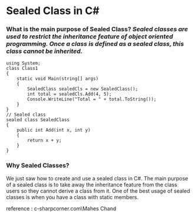 # Sealed Class in C\#

###  What is the main purpose of Sealed Class? _**Sealed classes are used to restrict the inheritance feature of object oriented programming. Once a class is defined as a sealed class, this class cannot be inherited.**_ 

```text
using System;  
class Class1  
{  
    static void Main(string[] args)  
    {  
        SealedClass sealedCls = new SealedClass();  
        int total = sealedCls.Add(4, 5);  
        Console.WriteLine("Total = " + total.ToString());  
    }  
}  
// Sealed class  
sealed class SealedClass  
{  
    public int Add(int x, int y)  
    {  
        return x + y;  
    }  
}   
```

### Why Sealed Classes?

We just saw how to create and use a sealed class in C\#. The main purpose of a sealed class is to take away the inheritance feature from the class users so they cannot derive a class from it. One of the best usage of sealed classes is when you have a class with static members.



reference : c-sharpcorner.com\Mahes Chand 

